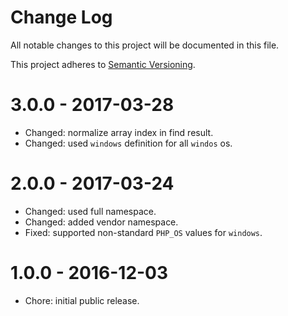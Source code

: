 # Change Log

All notable changes to this project will be documented in this file.

This project adheres to [Semantic Versioning](http://semver.org/).

# 3.0.0 - 2017-03-28

-   Changed: normalize array index in find result.
-   Changed: used `windows` definition for all `windos` os.

# 2.0.0 - 2017-03-24

-   Changed: used full namespace.
-   Changed: added vendor namespace.
-   Fixed: supported non-standard `PHP_OS` values for `windows`.

# 1.0.0 - 2016-12-03

-   Chore: initial public release.
